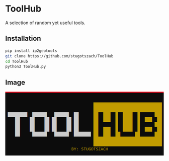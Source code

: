 # ToolHub
A selection of random yet useful tools.
## Installation

```bash
pip install ip2geotools
git clone https://github.com/stugotszach/ToolHub
cd ToolHub
python3 ToolHub.py
```

## Image
![ToolHub](https://github.com/stugotszach/ToolHub/blob/master/Toolhub.png)
